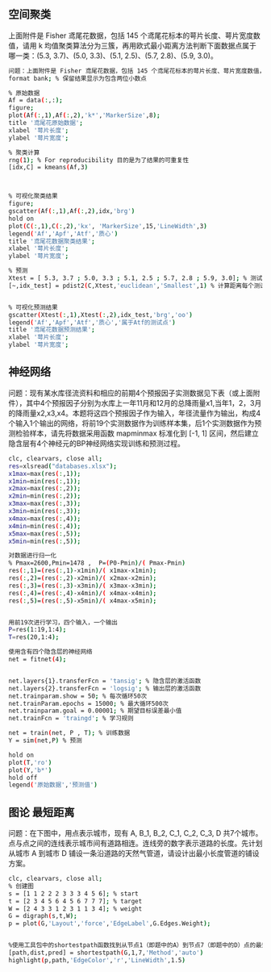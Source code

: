## 空间聚类
上面附件是 Fisher 鸢尾花数据，包括 145 个鸢尾花标本的萼片长度、萼片宽度数值，请用 k 均值聚类算法分为三簇，再用欧式最小距离方法判断下面数据点属于哪一类：(5.3, 3.7)、(5.0, 3.3)、(5.1, 2.5)、(5.7, 2.8)、(5.9, 3.0)。

``` bash
问题：上面附件是 Fisher 鸢尾花数据，包括 145 个鸢尾花标本的萼片长度、萼片宽度数值，请用 k 均值聚类算法分为三簇，再用欧式最小距离方法判断下面数据点属于哪一类：(5.3, 3.7)、(5.0, 3.3)、(5.1, 2.5)、(5.7, 2.8)、(5.9, 3.0)。
format bank; % 保留结果显示为包含两位小数点

% 原始数据
Af = data(:,:); 
figure;
plot(Af(:,1),Af(:,2),'k*','MarkerSize',8);
title '鸢尾花原始数据';
xlabel '萼片长度'; 
ylabel '萼片宽度';

% 聚类计算
rng(1); % For reproducibility 目的是为了结果的可重复性
[idx,C] = kmeans(Af,3)



% 可视化聚类结果
figure;
gscatter(Af(:,1),Af(:,2),idx,'brg')
hold on
plot(C(:,1),C(:,2),'kx', 'MarkerSize',15,'LineWidth',3)
legend('Af','Apf','Atf','质心')
title '鸢尾花数据聚类结果';
xlabel '萼片长度'; 
ylabel '萼片宽度';

% 预测
Xtest = [ 5.3, 3.7 ; 5.0, 3.3 ; 5.1, 2.5 ; 5.7, 2.8 ; 5.9, 3.0]; % 测试数据
[~,idx_test] = pdist2(C,Xtest,'euclidean','Smallest',1) % 计算距离每个测试数据点最近的质心


% 可视化预测结果
gscatter(Xtest(:,1),Xtest(:,2),idx_test,'brg','oo')
legend('Af','Apf','Atf','质心','属于Atf的测试点')
title '鸢尾花数据预测结果';
xlabel '萼片长度'; 
ylabel '萼片宽度';

```

## 神经网络

问题：现有某水库径流资料和相应的前期4个预报因子实测数据见下表（或上面附件），其中4个预报因子分别为水库上一年11月和12月的总降雨量x1,当年1，2，3月的降雨量x2,x3,x4。本题将这四个预报因子作为输入，年径流量作为输出，构成4个输入1个输出的网络，将前19个实测数据作为训练样本集，后1个实测数据作为预测检验样本，请先将数据采用函数 mapminmax 标准化到 [-1, 1] 区间，然后建立隐含层有4个神经元的BP神经网络实现训练和预测过程。
``` bash
clc, clearvars, close all;
res=xlsread("databases.xlsx");
x1max=max(res(:,1));
x1min=min(res(:,1));
x2max=max(res(:,2));
x2min=min(res(:,2));
x3max=max(res(:,3));
x3min=min(res(:,3));
x4max=max(res(:,4));
x4min=min(res(:,4));
x5max=max(res(:,5));
x5min=min(res(:,5));

对数据进行归一化
% Pmax=2600,Pmin=1478 ,  P=(P0-Pmin)/( Pmax-Pmin)
res(:,1)=(res(:,1)-x1min)/( x1max-x1min);
res(:,2)=(res(:,2)-x2min)/( x2max-x2min);
res(:,3)=(res(:,3)-x3min)/( x3max-x3min);
res(:,4)=(res(:,4)-x4min)/( x4max-x4min);
res(:,5)=(res(:,5)-x5min)/( x4max-x5min);


用前19次进行学习，四个输入，一个输出
P=res(1:19,1:4);
T=res(20,1:4);

使用含有四个隐含层的神经网络
net = fitnet(4);


net.layers{1}.transferFcn = 'tansig'; % 隐含层的激活函数
net.layers{2}.transferFcn = 'logsig'; % 输出层的激活函数
net.trainparam.show = 50; % 每次循环50次
net.trainParam.epochs = 15000; % 最大循环500次
net.trainparam.goal = 0.00001; % 期望目标误差最小值
net.trainFcn = 'traingd'; % 学习规则

net = train(net, P , T); % 训练数据
Y = sim(net,P) % 预测

hold on
plot(T,'ro')
plot(Y,'b*')
hold off
legend('原始数据','预测值')
```

## 图论 最短距离
问题：在下图中，用点表示城市，现有 A, B_1, B_2, C_1, C_2, C_3, D 共7个城市。点与点之间的连线表示城市间有道路相连。连线旁的数字表示道路的长度。先计划从城市 A 到城市 D 铺设一条沿道路的天然气管道，请设计出最小长度管道的铺设方案。

```bash
clc, clearvars, close all;
% 创建图
s = [1 1 2 2 2 3 3 3 4 5 6]; % start
t = [2 3 4 5 6 4 5 6 7 7 7]; % target
W = [2 4 3 3 1 2 3 1 1 3 4]; % weight
G = digraph(s,t,W);
p = plot(G,'Layout','force','EdgeLabel',G.Edges.Weight);


%使用工具包中的shortestpath函数找到从节点1（即题中的A）到节点7（即题中的D）点的最短路径
[path,dist,pred] = shortestpath(G,1,7,'Method','auto')
highlight(p,path,'EdgeColor','r','LineWidth',1.5)

```














